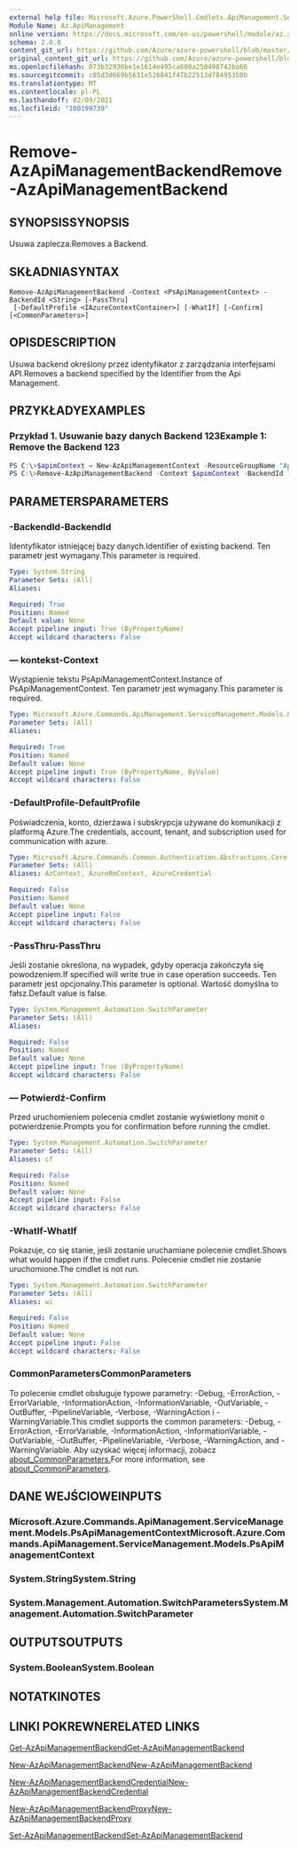 ```yaml
---
external help file: Microsoft.Azure.PowerShell.Cmdlets.ApiManagement.ServiceManagement.dll-Help.xml
Module Name: Az.ApiManagement
online version: https://docs.microsoft.com/en-us/powershell/module/az.apimanagement/remove-azapimanagementbackend
schema: 2.0.0
content_git_url: https://github.com/Azure/azure-powershell/blob/master/src/ApiManagement/ApiManagement/help/Remove-AzApiManagementBackend.md
original_content_git_url: https://github.com/Azure/azure-powershell/blob/master/src/ApiManagement/ApiManagement/help/Remove-AzApiManagementBackend.md
ms.openlocfilehash: 073b32936be1e1614e495ca680a250498742ba66
ms.sourcegitcommit: c05d3d669b5631e526841f47b22513d78495350b
ms.translationtype: MT
ms.contentlocale: pl-PL
ms.lasthandoff: 02/09/2021
ms.locfileid: "100199739"
---
```

# <span data-ttu-id="ad35d-101">Remove-AzApiManagementBackend</span><span class="sxs-lookup"><span data-stu-id="ad35d-101">Remove-AzApiManagementBackend</span></span>

## <span data-ttu-id="ad35d-102">SYNOPSIS</span><span class="sxs-lookup"><span data-stu-id="ad35d-102">SYNOPSIS</span></span>
<span data-ttu-id="ad35d-103">Usuwa zaplecza.</span><span class="sxs-lookup"><span data-stu-id="ad35d-103">Removes a Backend.</span></span>

## <span data-ttu-id="ad35d-104">SKŁADNIA</span><span class="sxs-lookup"><span data-stu-id="ad35d-104">SYNTAX</span></span>

```
Remove-AzApiManagementBackend -Context <PsApiManagementContext> -BackendId <String> [-PassThru]
 [-DefaultProfile <IAzureContextContainer>] [-WhatIf] [-Confirm] [<CommonParameters>]
```

## <span data-ttu-id="ad35d-105">OPIS</span><span class="sxs-lookup"><span data-stu-id="ad35d-105">DESCRIPTION</span></span>
<span data-ttu-id="ad35d-106">Usuwa backend określony przez identyfikator z zarządzania interfejsami API.</span><span class="sxs-lookup"><span data-stu-id="ad35d-106">Removes a backend specified by the Identifier from the Api Management.</span></span>

## <span data-ttu-id="ad35d-107">PRZYKŁADY</span><span class="sxs-lookup"><span data-stu-id="ad35d-107">EXAMPLES</span></span>

### <span data-ttu-id="ad35d-108">Przykład 1. Usuwanie bazy danych Backend 123</span><span class="sxs-lookup"><span data-stu-id="ad35d-108">Example 1: Remove the Backend 123</span></span>
```powershell
PS C:\>$apimContext = New-AzApiManagementContext -ResourceGroupName "Api-Default-WestUS" -ServiceName "contoso"
PS C:\>Remove-AzApiManagementBackend -Context $apimContext -BackendId 123 -PassThru
```

## <span data-ttu-id="ad35d-109">PARAMETERS</span><span class="sxs-lookup"><span data-stu-id="ad35d-109">PARAMETERS</span></span>

### <span data-ttu-id="ad35d-110">-BackendId</span><span class="sxs-lookup"><span data-stu-id="ad35d-110">-BackendId</span></span>
<span data-ttu-id="ad35d-111">Identyfikator istniejącej bazy danych.</span><span class="sxs-lookup"><span data-stu-id="ad35d-111">Identifier of existing backend.</span></span>
<span data-ttu-id="ad35d-112">Ten parametr jest wymagany.</span><span class="sxs-lookup"><span data-stu-id="ad35d-112">This parameter is required.</span></span>

```yaml
Type: System.String
Parameter Sets: (All)
Aliases:

Required: True
Position: Named
Default value: None
Accept pipeline input: True (ByPropertyName)
Accept wildcard characters: False
```

### <span data-ttu-id="ad35d-113">— kontekst</span><span class="sxs-lookup"><span data-stu-id="ad35d-113">-Context</span></span>
<span data-ttu-id="ad35d-114">Wystąpienie tekstu PsApiManagementContext.</span><span class="sxs-lookup"><span data-stu-id="ad35d-114">Instance of PsApiManagementContext.</span></span>
<span data-ttu-id="ad35d-115">Ten parametr jest wymagany.</span><span class="sxs-lookup"><span data-stu-id="ad35d-115">This parameter is required.</span></span>

```yaml
Type: Microsoft.Azure.Commands.ApiManagement.ServiceManagement.Models.PsApiManagementContext
Parameter Sets: (All)
Aliases:

Required: True
Position: Named
Default value: None
Accept pipeline input: True (ByPropertyName, ByValue)
Accept wildcard characters: False
```

### <span data-ttu-id="ad35d-116">-DefaultProfile</span><span class="sxs-lookup"><span data-stu-id="ad35d-116">-DefaultProfile</span></span>
<span data-ttu-id="ad35d-117">Poświadczenia, konto, dzierżawa i subskrypcja używane do komunikacji z platformą Azure.</span><span class="sxs-lookup"><span data-stu-id="ad35d-117">The credentials, account, tenant, and subscription used for communication with azure.</span></span>

```yaml
Type: Microsoft.Azure.Commands.Common.Authentication.Abstractions.Core.IAzureContextContainer
Parameter Sets: (All)
Aliases: AzContext, AzureRmContext, AzureCredential

Required: False
Position: Named
Default value: None
Accept pipeline input: False
Accept wildcard characters: False
```

### <span data-ttu-id="ad35d-118">-PassThru</span><span class="sxs-lookup"><span data-stu-id="ad35d-118">-PassThru</span></span>
<span data-ttu-id="ad35d-119">Jeśli zostanie określona, na wypadek, gdyby operacja zakończyła się powodzeniem.</span><span class="sxs-lookup"><span data-stu-id="ad35d-119">If specified will write true in case operation succeeds.</span></span>
<span data-ttu-id="ad35d-120">Ten parametr jest opcjonalny.</span><span class="sxs-lookup"><span data-stu-id="ad35d-120">This parameter is optional.</span></span>
<span data-ttu-id="ad35d-121">Wartość domyślna to fałsz.</span><span class="sxs-lookup"><span data-stu-id="ad35d-121">Default value is false.</span></span>

```yaml
Type: System.Management.Automation.SwitchParameter
Parameter Sets: (All)
Aliases:

Required: False
Position: Named
Default value: None
Accept pipeline input: True (ByPropertyName)
Accept wildcard characters: False
```

### <span data-ttu-id="ad35d-122">— Potwierdź</span><span class="sxs-lookup"><span data-stu-id="ad35d-122">-Confirm</span></span>
<span data-ttu-id="ad35d-123">Przed uruchomieniem polecenia cmdlet zostanie wyświetlony monit o potwierdzenie.</span><span class="sxs-lookup"><span data-stu-id="ad35d-123">Prompts you for confirmation before running the cmdlet.</span></span>

```yaml
Type: System.Management.Automation.SwitchParameter
Parameter Sets: (All)
Aliases: cf

Required: False
Position: Named
Default value: None
Accept pipeline input: False
Accept wildcard characters: False
```

### <span data-ttu-id="ad35d-124">-WhatIf</span><span class="sxs-lookup"><span data-stu-id="ad35d-124">-WhatIf</span></span>
<span data-ttu-id="ad35d-125">Pokazuje, co się stanie, jeśli zostanie uruchamiane polecenie cmdlet.</span><span class="sxs-lookup"><span data-stu-id="ad35d-125">Shows what would happen if the cmdlet runs.</span></span> <span data-ttu-id="ad35d-126">Polecenie cmdlet nie zostanie uruchomione.</span><span class="sxs-lookup"><span data-stu-id="ad35d-126">The cmdlet is not run.</span></span>

```yaml
Type: System.Management.Automation.SwitchParameter
Parameter Sets: (All)
Aliases: wi

Required: False
Position: Named
Default value: None
Accept pipeline input: False
Accept wildcard characters: False
```

### <span data-ttu-id="ad35d-127">CommonParameters</span><span class="sxs-lookup"><span data-stu-id="ad35d-127">CommonParameters</span></span>
<span data-ttu-id="ad35d-128">To polecenie cmdlet obsługuje typowe parametry: -Debug, -ErrorAction, -ErrorVariable, -InformationAction, -InformationVariable, -OutVariable, -OutBuffer, -PipelineVariable, -Verbose, -WarningAction i -WarningVariable.</span><span class="sxs-lookup"><span data-stu-id="ad35d-128">This cmdlet supports the common parameters: -Debug, -ErrorAction, -ErrorVariable, -InformationAction, -InformationVariable, -OutVariable, -OutBuffer, -PipelineVariable, -Verbose, -WarningAction, and -WarningVariable.</span></span> <span data-ttu-id="ad35d-129">Aby uzyskać więcej informacji, zobacz [about_CommonParameters.](http://go.microsoft.com/fwlink/?LinkID=113216)</span><span class="sxs-lookup"><span data-stu-id="ad35d-129">For more information, see [about_CommonParameters](http://go.microsoft.com/fwlink/?LinkID=113216).</span></span>

## <span data-ttu-id="ad35d-130">DANE WEJŚCIOWE</span><span class="sxs-lookup"><span data-stu-id="ad35d-130">INPUTS</span></span>

### <span data-ttu-id="ad35d-131">Microsoft.Azure.Commands.ApiManagement.ServiceManagement.Models.PsApiManagementContext</span><span class="sxs-lookup"><span data-stu-id="ad35d-131">Microsoft.Azure.Commands.ApiManagement.ServiceManagement.Models.PsApiManagementContext</span></span>

### <span data-ttu-id="ad35d-132">System.String</span><span class="sxs-lookup"><span data-stu-id="ad35d-132">System.String</span></span>

### <span data-ttu-id="ad35d-133">System.Management.Automation.SwitchParameters</span><span class="sxs-lookup"><span data-stu-id="ad35d-133">System.Management.Automation.SwitchParameter</span></span>

## <span data-ttu-id="ad35d-134">OUTPUTS</span><span class="sxs-lookup"><span data-stu-id="ad35d-134">OUTPUTS</span></span>

### <span data-ttu-id="ad35d-135">System.Boolean</span><span class="sxs-lookup"><span data-stu-id="ad35d-135">System.Boolean</span></span>

## <span data-ttu-id="ad35d-136">NOTATKI</span><span class="sxs-lookup"><span data-stu-id="ad35d-136">NOTES</span></span>

## <span data-ttu-id="ad35d-137">LINKI POKREWNE</span><span class="sxs-lookup"><span data-stu-id="ad35d-137">RELATED LINKS</span></span>

[<span data-ttu-id="ad35d-138">Get-AzApiManagementBackend</span><span class="sxs-lookup"><span data-stu-id="ad35d-138">Get-AzApiManagementBackend</span></span>](./Get-AzApiManagementBackend.md)

[<span data-ttu-id="ad35d-139">New-AzApiManagementBackend</span><span class="sxs-lookup"><span data-stu-id="ad35d-139">New-AzApiManagementBackend</span></span>](./New-AzApiManagementBackend.md)

[<span data-ttu-id="ad35d-140">New-AzApiManagementBackendCredential</span><span class="sxs-lookup"><span data-stu-id="ad35d-140">New-AzApiManagementBackendCredential</span></span>](./New-AzApiManagementBackendCredential.md)

[<span data-ttu-id="ad35d-141">New-AzApiManagementBackendProxy</span><span class="sxs-lookup"><span data-stu-id="ad35d-141">New-AzApiManagementBackendProxy</span></span>](./New-AzApiManagementBackendProxy.md)

[<span data-ttu-id="ad35d-142">Set-AzApiManagementBackend</span><span class="sxs-lookup"><span data-stu-id="ad35d-142">Set-AzApiManagementBackend</span></span>](./Set-AzApiManagementBackend.md)
